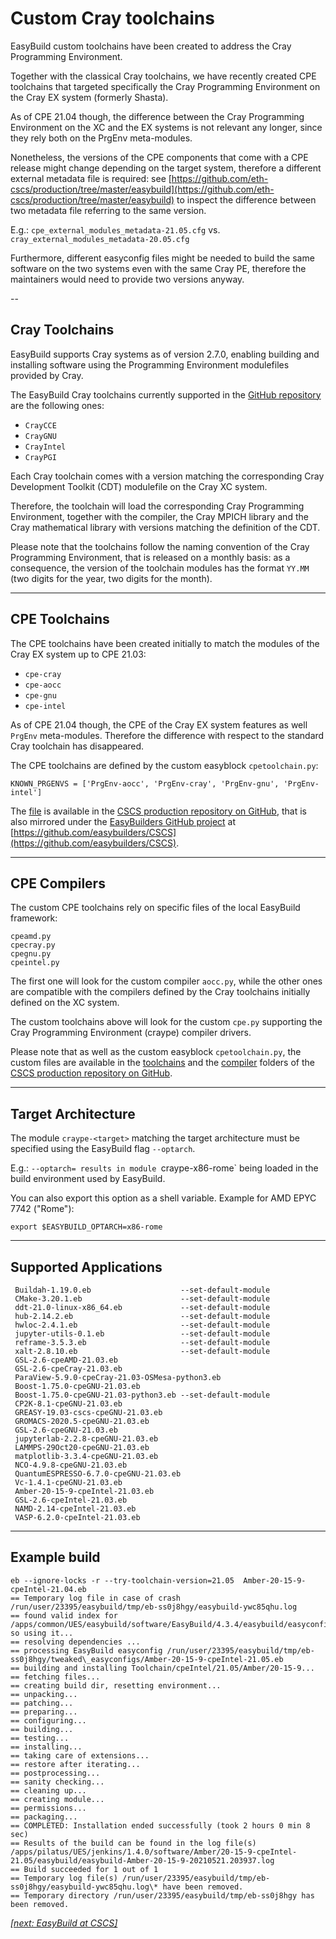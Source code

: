 # Custom Cray toolchains

EasyBuild custom toolchains have been created to address the Cray Programming Environment. 

Together with the classical Cray toolchains, we have recently created CPE toolchains that 
targeted specifically the Cray Programming Environment on the Cray EX system (formerly Shasta).

As of CPE 21.04 though, the difference between the Cray Programming Environment on the XC and
the EX systems is not relevant any longer, since they rely both on the PrgEnv meta-modules.

Nonetheless, the versions of the CPE components that come with a CPE release might change 
depending on the target system, therefore a different external metadata file is required:
see [https://github.com/eth-cscs/production/tree/master/easybuild](https://github.com/eth-cscs/production/tree/master/easybuild) to inspect the difference between two metadata file referring to the same version. 

E.g.: `cpe_external_modules_metadata-21.05.cfg` vs. `cray_external_modules_metadata-20.05.cfg`

Furthermore, different easyconfig files might be needed to build the same software on the 
two systems even with the same Cray PE, therefore the maintainers would need to provide 
two versions anyway.   

-- 

## Cray Toolchains

EasyBuild supports Cray systems as of version 2.7.0, enabling building and installing software using 
the Programming Environment modulefiles provided by Cray. 

The EasyBuild Cray toolchains currently supported in the [GitHub repository](https://github.com/easybuilders/easybuild-framework) 
are the following ones:

* `CrayCCE`
* `CrayGNU`
* `CrayIntel`
* `CrayPGI`

Each Cray toolchain comes with a version matching the corresponding Cray Development Toolkit (CDT) modulefile on the 
Cray XC system. 

Therefore, the toolchain will load the corresponding Cray Programming Environment, together with the compiler, 
the Cray MPICH library and the Cray mathematical library with versions matching the definition of the CDT. 

Please note that the toolchains follow the naming convention of the Cray Programming Environment, 
that is released on a monthly basis: as a consequence, the version of the toolchain modules has 
the format `YY.MM` (two digits for the year, two digits for the month). 

---

## CPE Toolchains

The CPE toolchains have been created initially to match the modules of the Cray EX system up to CPE 21.03:

* `cpe-cray`
* `cpe-aocc`
* `cpe-gnu`
* `cpe-intel`

As of CPE 21.04 though, the CPE of the Cray EX system features as well `PrgEnv` meta-modules.
Therefore the difference with respect to the standard Cray toolchain has disappeared.

The CPE toolchains are defined by the custom easyblock `cpetoolchain.py`:
```
KNOWN_PRGENVS = ['PrgEnv-aocc', 'PrgEnv-cray', 'PrgEnv-gnu', 'PrgEnv-intel']
```

The [file](https://github.com/eth-cscs/production/blob/master/easybuild/easyblocks/cpetoolchain.py) is available in the [CSCS production repository on GitHub](https://github.com/eth-cscs/production), that is also mirrored under the [EasyBuilders GitHub project](https://github.com/easybuilders) at [https://github.com/easybuilders/CSCS](https://github.com/easybuilders/CSCS). 

---

## CPE Compilers

The custom CPE toolchains rely on specific files of the local EasyBuild framework:
```
cpeamd.py
cpecray.py
cpegnu.py
cpeintel.py
```

The first one will look for the custom compiler `aocc.py`, while the other ones are compatible 
with the compilers defined by the Cray toolchains initially defined on the XC system.

The custom toolchains above will look for the custom `cpe.py` supporting the Cray Programming Environment 
(craype) compiler drivers. 

Please note that as well as the custom easyblock `cpetoolchain.py`, the custom files are available in the [toolchains](https://github.com/eth-cscs/production/tree/master/easybuild/toolchains) and the [compiler](https://github.com/eth-cscs/production/tree/master/easybuild/toolchains/compiler) folders of the [CSCS production repository on GitHub](https://github.com/eth-cscs/production).

---

## Target Architecture

The module `craype-<target>` matching the target architecture must be specified using the EasyBuild flag `--optarch`.

E.g.: `--optarch= results in module `craype-x86-rome` being loaded in the build environment used by EasyBuild.

You can also export this option as a shell variable. Example for AMD EPYC 7742 ("Rome"):
```
export $EASYBUILD_OPTARCH=x86-rome
```

---

## Supported Applications

```
 Buildah-1.19.0.eb                    --set-default-module
 CMake-3.20.1.eb                      --set-default-module
 ddt-21.0-linux-x86_64.eb             --set-default-module
 hub-2.14.2.eb                        --set-default-module
 hwloc-2.4.1.eb                       --set-default-module
 jupyter-utils-0.1.eb                 --set-default-module
 reframe-3.5.3.eb                     --set-default-module
 xalt-2.8.10.eb                       --set-default-module
 GSL-2.6-cpeAMD-21.03.eb
 GSL-2.6-cpeCray-21.03.eb
 ParaView-5.9.0-cpeCray-21.03-OSMesa-python3.eb
 Boost-1.75.0-cpeGNU-21.03.eb
 Boost-1.75.0-cpeGNU-21.03-python3.eb --set-default-module
 CP2K-8.1-cpeGNU-21.03.eb
 GREASY-19.03-cscs-cpeGNU-21.03.eb
 GROMACS-2020.5-cpeGNU-21.03.eb
 GSL-2.6-cpeGNU-21.03.eb
 jupyterlab-2.2.8-cpeGNU-21.03.eb
 LAMMPS-29Oct20-cpeGNU-21.03.eb
 matplotlib-3.3.4-cpeGNU-21.03.eb
 NCO-4.9.8-cpeGNU-21.03.eb
 QuantumESPRESSO-6.7.0-cpeGNU-21.03.eb
 Vc-1.4.1-cpeGNU-21.03.eb           
 Amber-20-15-9-cpeIntel-21.03.eb
 GSL-2.6-cpeIntel-21.03.eb
 NAMD-2.14-cpeIntel-21.03.eb
 VASP-6.2.0-cpeIntel-21.03.eb
```

---

## Example build

```
eb --ignore-locks -r --try-toolchain-version=21.05  Amber-20-15-9-cpeIntel-21.04.eb
== Temporary log file in case of crash /run/user/23395/easybuild/tmp/eb-ss0j8hgy/easybuild-ywc85qhu.log
== found valid index for /apps/common/UES/easybuild/software/EasyBuild/4.3.4/easybuild/easyconfigs, so using it...
== resolving dependencies ...
== processing EasyBuild easyconfig /run/user/23395/easybuild/tmp/eb-ss0j8hgy/tweaked\_easyconfigs/Amber-20-15-9-cpeIntel-21.05.eb
== building and installing Toolchain/cpeIntel/21.05/Amber/20-15-9...
== fetching files...
== creating build dir, resetting environment...
== unpacking...
== patching...
== preparing...
== configuring...
== building...
== testing...
== installing...
== taking care of extensions...
== restore after iterating...
== postprocessing...
== sanity checking...
== cleaning up...
== creating module...
== permissions...
== packaging...
== COMPLETED: Installation ended successfully (took 2 hours 0 min 8 sec)
== Results of the build can be found in the log file(s) /apps/pilatus/UES/jenkins/1.4.0/software/Amber/20-15-9-cpeIntel-21.05/easybuild/easybuild-Amber-20-15-9-20210521.203937.log
== Build succeeded for 1 out of 1
== Temporary log file(s) /run/user/23395/easybuild/tmp/eb-ss0j8hgy/easybuild-ywc85qhu.log\* have been removed.
== Temporary directory /run/user/23395/easybuild/tmp/eb-ss0j8hgy has been removed.
```

*[[next: EasyBuild at CSCS]](easybuild_at_cscs.md)*
